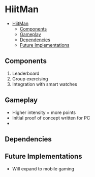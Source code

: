 # HiitMan
- [HiitMan](#hiitman)
  - [Components](#components)
  - [Gameplay](#gameplay)
  - [Dependencies](#dependencies)
  - [Future Implementations](#future-implementations)


## Components
1. Leaderboard
2. Group exercising
3. Integration with smart watches

## Gameplay
- Higher intensity = more points
- Initial proof of concept written for PC
- 

## Dependencies


## Future Implementations
- Will expand to mobile gaming
  

